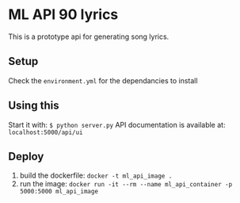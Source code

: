 # ML API 90 lyrics
This is a prototype api for generating song lyrics.

## Setup
Check the `environment.yml` for the dependancies to install

## Using this 
Start it with: `$ python server.py`
API documentation is available at: `localhost:5000/api/ui`

## Deploy
1. build the dockerfile: `docker -t ml_api_image .`
2. run the image: `docker run -it --rm --name ml_api_container -p 5000:5000 ml_api_image`